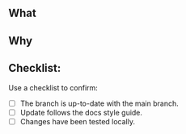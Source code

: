 ## What
<!-- A summary of the changes made. -->

## Why
<!-- The reason for the changes and any relevant background. -->

## Checklist: 
<!-- Ensure your PR meets all the contribution guidelines. --> 

Use a checklist to confirm:
- [ ] The branch is up-to-date with the main branch.
- [ ] Update follows the docs style guide.
- [ ] Changes have been tested locally.
